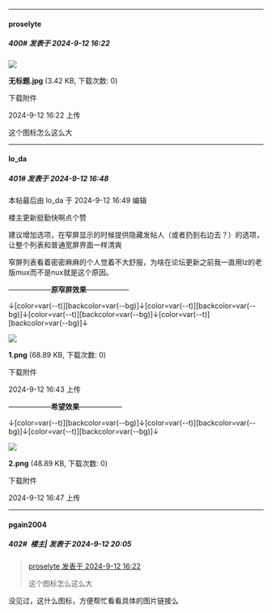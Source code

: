 ﻿
*****

####  proselyte  
##### 400#       发表于 2024-9-12 16:22

<img src="https://img.saraba1st.com/forum/202409/12/162228q7v7lmxmyv2v7dxn.jpg" referrerpolicy="no-referrer">

<strong>无标题.jpg</strong> (3.42 KB, 下载次数: 0)

下载附件

2024-9-12 16:22 上传

这个图标怎么这么大


*****

####  lo_da  
##### 401#       发表于 2024-9-12 16:48

 本帖最后由 lo_da 于 2024-9-12 16:49 编辑 

楼主更新挺勤快啊点个赞

建议增加选项，在窄屏显示的时候提供隐藏发帖人（或者扔到右边去？）的选项，让整个列表和普通宽屏界面一样清爽

窄屏列表看着密密麻麻的个人觉着不大舒服，为啥在论坛更新之前我一直用lz的老版mux而不是nux就是这个原因。

——————<strong>原窄屏效果</strong>——————

↓[color=var(--t)][backcolor=var(--bg)]↓[color=var(--t)][backcolor=var(--bg)]↓[color=var(--t)][backcolor=var(--bg)]↓[color=var(--t)][backcolor=var(--bg)]↓

<img src="https://img.saraba1st.com/forum/202409/12/164315qtzjib9i1t3p9zjt.png" referrerpolicy="no-referrer">

<strong>1.png</strong> (68.89 KB, 下载次数: 0)

下载附件

2024-9-12 16:43 上传

——————<strong>希望效果</strong>——————

↓[color=var(--t)][backcolor=var(--bg)]↓[color=var(--t)][backcolor=var(--bg)]↓[color=var(--t)][backcolor=var(--bg)]↓

<img src="https://img.saraba1st.com/forum/202409/12/164752h5ejjljd7i7lrlw4.png" referrerpolicy="no-referrer">

<strong>2.png</strong> (48.89 KB, 下载次数: 0)

下载附件

2024-9-12 16:47 上传


*****

####  pgain2004  
##### 402#         楼主| 发表于 2024-9-12 20:05

<blockquote><a href="httphttps://bbs.saraba1st.com/2b/forum.php?mod=redirect&amp;goto=findpost&amp;pid=66184921&amp;ptid=1826103" target="_blank">proselyte 发表于 2024-9-12 16:22</a>

这个图标怎么这么大</blockquote>
没见过，这什么图标，方便帮忙看看具体的图片链接么

